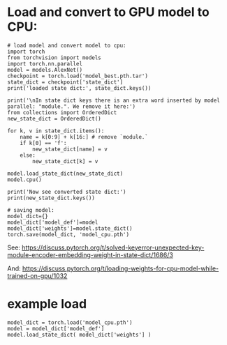 # Load and convert to GPU model to CPU:

```
# load model and convert model to cpu:
import torch
from torchvision import models
import torch.nn.parallel
model = models.AlexNet()
checkpoint = torch.load('model_best.pth.tar')
state_dict = checkpoint['state_dict']
print('loaded state dict:', state_dict.keys())

print('\nIn state dict keys there is an extra word inserted by model parallel: "module.". We remove it here:')
from collections import OrderedDict
new_state_dict = OrderedDict()

for k, v in state_dict.items():
    name = k[0:9] + k[16:] # remove `module.`
    if k[0] == 'f':
        new_state_dict[name] = v
    else:
        new_state_dict[k] = v

model.load_state_dict(new_state_dict)
model.cpu()

print('Now see converted state dict:')
print(new_state_dict.keys())

# saving model:
model_dict={}
model_dict['model_def']=model
model_dict['weights']=model.state_dict()
torch.save(model_dict, 'model_cpu.pth')
```

See: https://discuss.pytorch.org/t/solved-keyerror-unexpected-key-module-encoder-embedding-weight-in-state-dict/1686/3

And: https://discuss.pytorch.org/t/loading-weights-for-cpu-model-while-trained-on-gpu/1032


# example load
```
model_dict = torch.load('model_cpu.pth')
model = model_dict['model_def']
model.load_state_dict( model_dict['weights'] )
```
